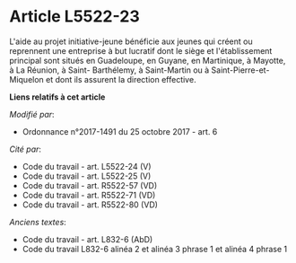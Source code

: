 # Article L5522-23

L'aide au projet initiative-jeune bénéficie aux jeunes qui créent ou reprennent une entreprise à but lucratif dont le siège
et l'établissement principal sont situés en Guadeloupe, en Guyane, en Martinique, à Mayotte, à La Réunion, à Saint-
Barthélemy, à Saint-Martin ou à Saint-Pierre-et-Miquelon et dont ils assurent la direction effective.

**Liens relatifs à cet article**

_Modifié par_:

  - Ordonnance n°2017-1491 du 25 octobre 2017 - art. 6

_Cité par_:

  - Code du travail - art. L5522-24 (V)
  - Code du travail - art. L5522-25 (V)
  - Code du travail - art. R5522-57 (VD)
  - Code du travail - art. R5522-71 (VD)
  - Code du travail - art. R5522-80 (VD)

_Anciens textes_:

  - Code du travail - art. L832-6 (AbD)
  - Code du travail L832-6 alinéa 2 et alinéa 3 phrase 1 et alinéa 4 phrase 1
